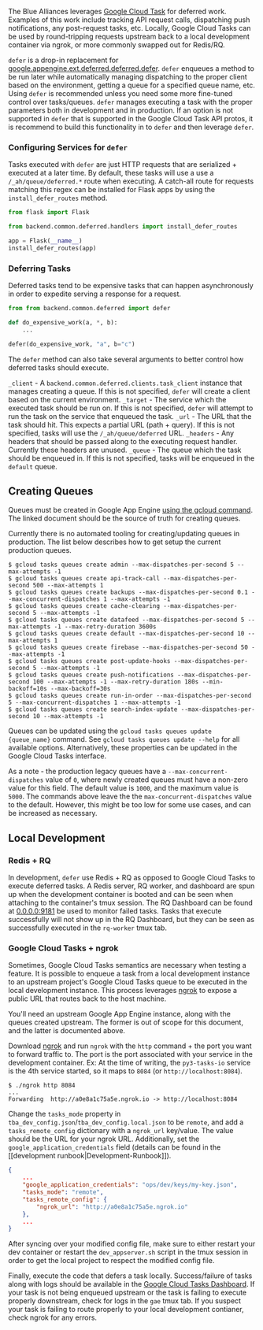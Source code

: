 The Blue Alliances leverages [Google Cloud Task](https://cloud.google.com/tasks/docs/dual-overview) for deferred work. Examples of this work include tracking API request calls, dispatching push notifications, any post-request tasks, etc. Locally, Google Cloud Tasks can be used by round-tripping requests upstream back to a local development container via ngrok, or more commonly swapped out for Redis/RQ.

`defer` is a drop-in replacement for [google.appengine.ext.deferred.deferred.defer](https://cloud.google.com/appengine/docs/standard/python/refdocs/google.appengine.ext.deferred.deferred). `defer` enqueues a method to be run later while automatically managing dispatching to the proper client based on the environment, getting a queue for a specified queue name, etc. Using `defer` is recommended unless you need some more fine-tuned control over tasks/queues. `defer` manages executing a task with the proper parameters both in development and in production. If an option is not supported in `defer` that is supported in the Google Cloud Task API protos, it is recommend to build this functionality in to `defer` and then leverage `defer`.

### Configuring Services for `defer`

Tasks executed with `defer` are just HTTP requests that are serialized + executed at a later time. By default, these tasks will use a use a `/_ah/queue/deferred.*` route when executing. A catch-all route for requests matching this regex can be installed for Flask apps by using the `install_defer_routes` method.

```python
from flask import Flask

from backend.common.deferred.handlers import install_defer_routes

app = Flask(__name__)
install_defer_routes(app)
```

### Deferring Tasks

Deferred tasks tend to be expensive tasks that can happen asynchronously in order to expedite serving a response for a request.

```python
from from backend.common.deferred import defer

def do_expensive_work(a, *, b):
    ...

defer(do_expensive_work, "a", b="c")
```

The `defer` method can also take several arguments to better control how deferred tasks should execute.

`_client` - A `backend.common.deferred.clients.task_client` instance that manages creating a queue. If this is not specified, `defer` will create a client based on the current environment.
`_target` - The service which the executed task should be run on. If this is not specified, `defer` will attempt to run the task on the service that enqueued the task.
`_url` - The URL that the task should hit. This expects a partial URL (path + query). If this is not specified, tasks will use the `/_ah/queue/deferred` URL.
`_headers` - Any headers that should be passed along to the executing request handler. Currently these headers are unused.
`_queue` - The queue which the task should be enqueued in. If this is not specified, tasks will be enqueued in the `default` queue.

## Creating Queues

Queues must be created in Google App Engine [using the gcloud command](https://cloud.google.com/tasks/docs/creating-queues). The linked document should be the source of truth for creating queues.

Currently there is no automated tooling for creating/updating queues in production. The list below describes how to get setup the current production queues.

```shell
$ gcloud tasks queues create admin --max-dispatches-per-second 5 --max-attempts -1
$ gcloud tasks queues create api-track-call --max-dispatches-per-second 500 --max-attempts 1
$ gcloud tasks queues create backups --max-dispatches-per-second 0.1 --max-concurrent-dispatches 1 --max-attempts -1
$ gcloud tasks queues create cache-clearing --max-dispatches-per-second 5 --max-attempts -1
$ gcloud tasks queues create datafeed --max-dispatches-per-second 5 --max-attempts -1 --max-retry-duration 3600s
$ gcloud tasks queues create default --max-dispatches-per-second 10 --max-attempts 1
$ gcloud tasks queues create firebase --max-dispatches-per-second 50 --max-attempts -1
$ gcloud tasks queues create post-update-hooks --max-dispatches-per-second 5 --max-attempts -1
$ gcloud tasks queues create push-notifications --max-dispatches-per-second 100 --max-attempts -1 --max-retry-duration 180s --min-backoff=10s --max-backoff=30s
$ gcloud tasks queues create run-in-order --max-dispatches-per-second 5 --max-concurrent-dispatches 1 --max-attempts -1
$ gcloud tasks queues create search-index-update --max-dispatches-per-second 10 --max-attempts -1
```

Queues can be updated using the `gcloud tasks queues update {queue_name}` command. See `gcloud tasks queues update --help` for all available options. Alternatively, these properties can be updated in the Google Cloud Tasks interface.

As a note - the production legacy queues have a `--max-concurrent-dispatches` value of `0`, where newly created queues must have a non-zero value for this field. The default value is `1000`, and the maximum value is `5000`. The commands above leave the the `max-concurrent-dispatches` value to the default. However, this might be too low for some use cases, and can be increased as necessary.

## Local Development

### Redis + RQ

In development, `defer` use Redis + RQ as opposed to Google Cloud Tasks to execute deferred tasks. A Redis server, RQ worker, and dashboard are spun up when the development container is booted and can be seen when attaching to the container's tmux session. The RQ Dashboard can be found at [0.0.0.0:9181](http://0.0.0.0:9181/) be used to monitor failed tasks. Tasks that execute successfully will not show up in the RQ Dashboard, but they can be seen as successfully executed in the `rq-worker` tmux tab.


### Google Cloud Tasks + ngrok

Sometimes, Google Cloud Tasks semantics are necessary when testing a feature. It is possible to enqueue a task from a local development instance to an upstream project's Google Cloud Tasks queue to be executed in the local development instance. This process leverages [ngrok](https://ngrok.com/) to expose a public URL that routes back to the host machine.

You'll need an upstream Google App Engine instance, along with the queues created upstream. The former is out of scope for this document, and the latter is documented above.

Download [ngrok](https://ngrok.com/) and run `ngrok` with the `http` command + the port you want to forward traffic to. The port is the port associated with your service in the development container. Ex: At the time of writing, the `py3-tasks-io` service is the 4th service started, so it maps to `8084` (or `http://localhost:8084`).

```shell
$ ./ngrok http 8084
...
Forwarding  http://a0e8a1c75a5e.ngrok.io -> http://localhost:8084
```

Change the `tasks_mode` property in `tba_dev_config.json`/`tba_dev_config.local.json` to be `remote`, and add a `tasks_remote_config` dictionary with a `ngrok_url` key/value. The value should be the URL for your ngrok URL. Additionally, set the `google_application_credentials` field (details can be found in the [[development runbook|Development-Runbook]]).

```json
{
    ...
    "google_application_credentials": "ops/dev/keys/my-key.json",
    "tasks_mode": "remote",
    "tasks_remote_config": {
        "ngrok_url": "http://a0e8a1c75a5e.ngrok.io"
    },
    ...
}
```

After syncing over your modified config file, make sure to either restart your dev container or restart the `dev_appserver.sh` script in the tmux session in order to get the local project to respect the modified config file.

Finally, execute the code that defers a task locally. Success/failure of tasks along with logs should be available in the [Google Cloud Tasks Dashboard](https://console.cloud.google.com/cloudtasks). If your task is not being enqueued upstream or the task is failing to execute properly downstream, check for logs in the `gae` tmux tab. If you suspect your task is failing to route properly to your local development contianer, check ngrok for any errors.

